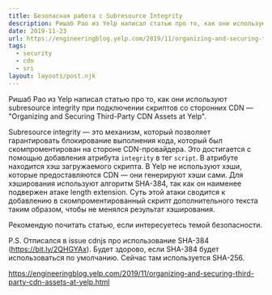 ```yaml
---
title: Безопасная работа с Subresource Integrity
description: Ришаб Рао из Yelp написал статью про то, как они используют subresource integrity при подключении скриптов со сторонних CDN
date: 2019-11-23
url: https://engineeringblog.yelp.com/2019/11/organizing-and-securing-third-party-cdn-assets-at-yelp.html
tags:
  - security
  - cdn
  - sri
layout: layouts/post.njk
---
```

Ришаб Рао из Yelp написал статью про то, как они используют subresource integrity при подключении скриптов со сторонних CDN — "Organizing and Securing Third-Party CDN Assets at Yelp".

Subresource integrity — это механизм, который позволяет гарантировать блокирование выполнения кода, который был скомпроментирован на стороне CDN-провайдера. Это достигается с помощью добавления атрибута `integrity` в тег `script`. В атрибуте находится хэш загружаемого скрипта. В Yelp не используют хэши, которые предоставляются CDN — они генерируют хэши сами. Для хэширования используют алгоритм SHA-384, так как он наименее подвержен атаке length extension. Суть этой атаки сводится к добавлению в скомпроментированный скрипт дополнительного текста таким образом, чтобы не менялся результат хэширования.

Рекомендую почитать статью, если интересуетесь темой безопасности.

P.S. Отписался в issue cdnjs про использование SHA-384 (https://bit.ly/2QHGYAx). Будет здорово, если SHA-384 будет использоваться по умолчанию. Сейчас там используется SHA-256.

https://engineeringblog.yelp.com/2019/11/organizing-and-securing-third-party-cdn-assets-at-yelp.html
